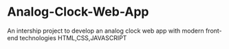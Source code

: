 # Analog-Clock-Web-App
An intership project to develop an analog clock web app with modern front-end technologies HTML,CSS,JAVASCRIPT
